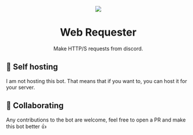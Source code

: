 <div align="center">
  <img src="https://cdn.discordapp.com/attachments/849370168265670728/874650135106306128/server_fix-removebg-preview.png?size=256">
  <h1>Web Requester</h1>
  <p>Make HTTP/S requests from discord.</p>
</div>

## 🔌 Self hosting
I am not hosting this bot. That means that if you want to, you can host it for your server.

## 👐 Collaborating
Any contributions to the bot are welcome, feel free to open a PR and make this bot better 👍
